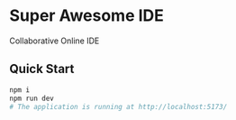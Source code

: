 # Super Awesome IDE

Collaborative Online IDE

## Quick Start

```sh
npm i
npm run dev
# The application is running at http://localhost:5173/
```
